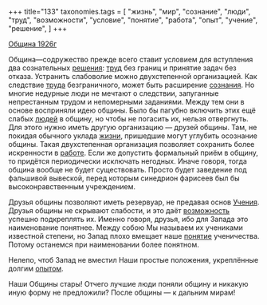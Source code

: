+++
title="133"
taxonomies.tags = [
 "жизнь",
 "мир",
 "сознание",
 "люди",
 "труд",
 "возможности",
 "условие",
 "понятие",
 "работа",
 "опыт",
 "учение",
 "решение",
]
+++

[Община 1926г](/agni/1926)

Община—содружество прежде всего ставит условием для вступления два сознательных [решения](/tags/решение): [труд](/tags/труд) без границ и принятие задач без отказа. Устранить слабоволие можно двухстепенной организацией. Как следствие [труда](/tags/труд) безграничного, может быть расширение [сознания](/tags/[сознание](/tags/сознание)). Но многие недурные люди не мечтают о следствии, запуганные непрестанным трудом и непомерными заданиями. Между тем они в основе восприняли идею общины. Было бы пагубно включить этих ещё слабых [людей](/tags/люди) в общину, но чтобы не погасить их, нельзя отвергнуть. Для этого нужно иметь другую организацию — друзей общины. Там, не покидая обычного уклада [жизни](/tags/жизнь), пришедшие могут углубить осознание общины. Такая двухстепенная организация позволяет сохранить более искренности в [работе](/tags/работа). Если же допустить формальный приём в общину, то придётся периодически исключать негодных. Иначе говоря, тогда община вообще не будет существовать. Просто будет заведение под фальшивой вывеской, перед которым синедрион фарисеев был бы высоконравственным учреждением.   

Друзья общины позволяют иметь резервуар, не предавая основ [Учения](/tags/учение). Друзья общины не скрывают слабости, и это даёт [возможность](/tags/возможности) успешно подкреплять их. Именно говоря, друзья, ибо для Запада это наименование понятнее. Между собою Мы называем их учениками известной степени, но Запад плохо вмещает наше [понятие](/tags/понятие) ученичества. Потому останемся при наименовании более понятном.   

Нелепо, чтоб Запад не вместил Наши простые положения, укреплённые долгим [опытом](/tags/опыт).   

Наши Общины стары! Отчего лучшие люди поняли общину и никакую иную форму не предложили? После общины — к дальним мирам!   

